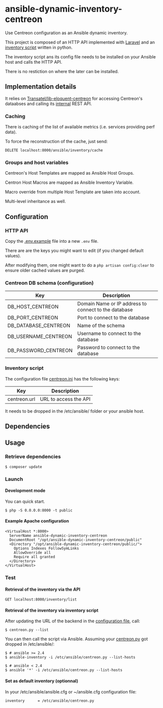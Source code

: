# ansible-dynamic-inventory-centreon

Use Centreon configuration as an Ansible dynamic inventory.

This project is composed of an HTTP API implemented with [Laravel](https://laravel.com/) and an [inventory script](./misc_scripts/ansible/centreon.py) written in python.

The inventory script ans its config file needs to be installed on your Ansible host and calls the HTTP API.

There is no restiction on where the later can be installed.

## Implementation details

It relies on [Transatel/lib-eloquent-centreon](https://github.com/Transatel/lib-eloquent-centreon) for accessing Centreon's dataabses and calling its [internal](https://github.com/centreon/centreon/tree/master/www/include/common/webServices/rest) REST API.

### Caching

There is caching of the list of available metrics (i.e. services providing perf data).

To force the reconstruction of the cache, just send:

```
DELETE localhost:8000/ansible/inventory/cache
```

### Groups and host variables

Centreon's Host Templates are mapped as Ansible Host Groups.

Centron Host Macros are mapped as Ansible Inventory Variable.

Macro override from multiple Host Template are taken into account.

Multi-level inheritance as well.

## Configuration

### HTTP API

Copy the [.env.example](.env.example) file into a new `.env` file.

There are are the keys you might want to edit (if you changed default values).

After modifying them, one might want to do a `php artisan config:clear` to ensure older cached values are purged.

### Centreon DB schema (configuration)

| Key                    | Description                                          |
| --                     | --                                                   |
| DB\_HOST\_CENTREON     | Domain Name or IP address to connect to the database |
| DB\_PORT\_CENTREON     | Port to connect to the database                      |
| DB\_DATABASE\_CENTREON | Name of the schema                                   |
| DB\_USERNAME\_CENTREON | Username to connect to the database                  |
| DB\_PASSWORD\_CENTREON | Password to connect to the database                  |

### Inventory script

The configuration file [centreon.ini](./misc_scripts/ansible/centreon.ini) has the following keys:

| Key          | Description           |
| --           | --                    |
| centreon.url | URL to access the API |

It needs to be dropped in the /etc/ansible/ folder or your ansible host.

## Dependencies


## Usage

### Retrieve dependencies

	$ composer update

### Launch

#### Development mode

You can quick start.

	$ php -S 0.0.0.0:8000 -t public

#### Example Apache configuration

```
<VirtualHost *:8000>
  ServerName ansible-dynamic-inventory-centreon
  DocumentRoot "/opt/ansible-dynamic-inventory-centreon/public"
  <Directory "/opt/ansible-dynamic-inventory-centreon/public/">
    Options Indexes FollowSymLinks
    AllowOverride all
    Require all granted
  </Directory>
</VirtualHost>
```

### Test

#### Retrieval of the inventory via the API

```
GET localhost:8000/inventory/list
```

#### Retrieval of the inventory via inventory script

After updating the URL of the backend in the [configuration file](./misc_scripts/ansible/centreon.ini), call:

	$ centreon.py --list

You can then call the script via Ansible. Assuming your [centreon.py](./misc_scripts/ansible/centreon.py) got dropped in /etc/ansible/:

```
$ # ansible >= 2.4
$ ansible-inventory -i /etc/ansible/centreon.py --list-hosts

$ # ansible < 2.4
$ ansible '*' -i /etc/ansible/centreon.py --list-hosts
```

#### Set as default inventory (optionnal)

In your /etc/ansible/ansible.cfg or ~/ansible.cfg configuration file:

	inventory      = /etc/ansible/centreon.py
